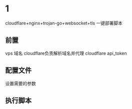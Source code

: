# 1
cloudflare+nginx+trojan-go+websocket+tls 一键部署脚本
## 前置
vps
域名
cloudflare负责解析域名并代理
cloudflare api_token
## 配置文件
设置需要的参数
## 执行脚本
